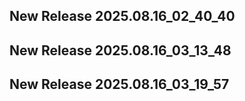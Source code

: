 ## New Release 2025.08.16_02_40_40
## New Release 2025.08.16_03_13_48
## New Release 2025.08.16_03_19_57

